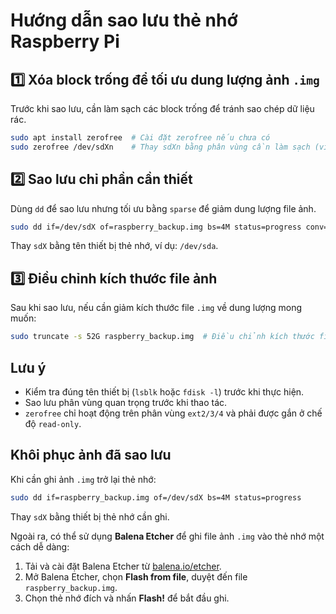 # Hướng dẫn sao lưu thẻ nhớ Raspberry Pi

## 1️⃣ Xóa block trống để tối ưu dung lượng ảnh `.img`
Trước khi sao lưu, cần làm sạch các block trống để tránh sao chép dữ liệu rác.

```bash
sudo apt install zerofree  # Cài đặt zerofree nếu chưa có
sudo zerofree /dev/sdXn    # Thay sdXn bằng phân vùng cần làm sạch (ví dụ: /dev/sda2)
```

## 2️⃣ Sao lưu chỉ phần cần thiết
Dùng `dd` để sao lưu nhưng tối ưu bằng `sparse` để giảm dung lượng file ảnh.

```bash
sudo dd if=/dev/sdX of=raspberry_backup.img bs=4M status=progress conv=sparse
```
Thay `sdX` bằng tên thiết bị thẻ nhớ, ví dụ: `/dev/sda`.

## 3️⃣ Điều chỉnh kích thước file ảnh
Sau khi sao lưu, nếu cần giảm kích thước file `.img` về dung lượng mong muốn:

```bash
sudo truncate -s 52G raspberry_backup.img  # Điều chỉnh kích thước file ảnh
```

## Lưu ý
- Kiểm tra đúng tên thiết bị (`lsblk` hoặc `fdisk -l`) trước khi thực hiện.
- Sao lưu phân vùng quan trọng trước khi thao tác.
- `zerofree` chỉ hoạt động trên phân vùng `ext2/3/4` và phải được gắn ở chế độ `read-only`.

## Khôi phục ảnh đã sao lưu
Khi cần ghi ảnh `.img` trở lại thẻ nhớ:

```bash
sudo dd if=raspberry_backup.img of=/dev/sdX bs=4M status=progress
```

Thay `sdX` bằng thiết bị thẻ nhớ cần ghi.

Ngoài ra, có thể sử dụng **Balena Etcher** để ghi file ảnh `.img` vào thẻ nhớ một cách dễ dàng:
1. Tải và cài đặt Balena Etcher từ [balena.io/etcher](https://www.balena.io/etcher/).
2. Mở Balena Etcher, chọn **Flash from file**, duyệt đến file `raspberry_backup.img`.
3. Chọn thẻ nhớ đích và nhấn **Flash!** để bắt đầu ghi.


